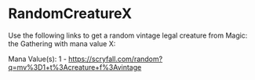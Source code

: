 # RandomCreatureX
Use the following links to get a random vintage legal creature from Magic: the Gathering with mana value X:

Mana Value(s):
1 - https://scryfall.com/random?q=mv%3D1+t%3Acreature+f%3Avintage
